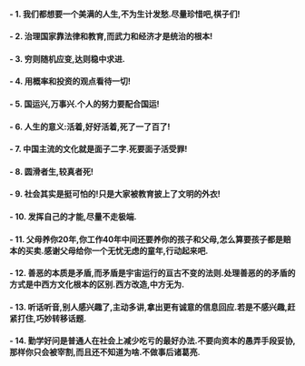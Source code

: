 #### - 1. 我们都想要一个美满的人生,不为生计发愁.尽量珍惜吧,棋子们!
#### - 2. 治理国家靠法律和教育,而武力和经济才是统治的根本!
#### - 3. 穷则随机应变,达则稳中求进.
#### - 4. 用概率和投资的观点看待一切!
#### - 5. 国运兴,万事兴.个人的努力要配合国运!
#### - 6. 人生的意义:活着,好好活着,死了一了百了!
#### - 7. 中国主流的文化就是面子二字.死要面子活受罪!
#### - 8. 圆滑者生,较真者死!
#### - 9. 社会其实是挺可怕的!只是大家被教育披上了文明的外衣!
#### - 10. 发挥自己的才能,尽量不走极端.
#### - 11. 父母养你20年,你工作40年中间还要养你的孩子和父母,怎么算要孩子都是赔本的买卖.感谢父母给你一个无忧无虑的童年,行动起来吧.
#### - 12. 善恶的本质是矛盾,而矛盾是宇宙运行的亘古不变的法则.处理善恶的的矛盾的方式是中西方文化根本的区别.西方改造,中方无为.
#### - 13. 听话听音,别人感兴趣了,主动多讲,拿出更有诚意的信息回应.若是不感兴趣,赶紧打住,巧妙转移话题.
#### - 14. 勤学好问是普通人在社会上减少吃亏的最好办法.不要向资本的愚弄手段妥协,那样你只会被宰割,而且还不知道为啥.不做事后诸葛亮.
